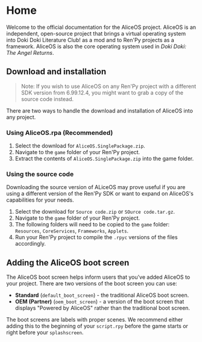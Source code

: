 <!--![AliceOS Logo](https://dokidokialice.marquiskurt.net/assets/img/aliceos_logo.png)-->

# Home
Welcome to the official documentation for the AliceOS project. AliceOS is an independent, open-source project that brings a virtual operating system into Doki Doki Literature Club! as a mod and to Ren'Py projects as a framework. AliceOS is also the core operating system used in _Doki Doki: The Angel Returns_.

## Download and installation
> Note: If you wish to use AliceOS on any Ren'Py project with a different SDK version from 6.99.12.4, you might want to grab a copy of the source code instead.

There are two ways to handle the download and installation of AliceOS into any project.

### Using AliceOS.rpa (Recommended)
1. Select the download for `AliceOS.SinglePackage.zip`.
2. Navigate to the `game` folder of your Ren'Py project.
3. Extract the contents of `AliceOS.SinglePackage.zip` into the game folder.

### Using the source code
Downloading the source version of ALiceOS may prove useful if you are using a different version of the Ren'Py SDK or want to expand on AliceOS's capabilities for your needs.

1. Select the download for `Source code.zip` or `SOurce code.tar.gz`.
2. Navigate to the `game` folder of your Ren'Py project.
3. The following folders will need to be copied to the `game` folder: `Resources`, `CoreServices`, `Frameworks`, `Applets`.
4. Run your Ren'Py project to compile the `.rpyc` versions of the files accordingly.

## Adding the AliceOS boot screen
The AliceOS boot screen helps inform users that you've added AliceOS to your project. There are two versions of the boot screen you can use:
* **Standard** (`default_boot_screen`) - the traditional AliceOS boot screen.
* **OEM (Partner)** (`oem_boot_screen`) - a version of the boot screen that displays "Powered by AliceOS" rather than the traditional boot screen.

The boot screens are labels with proper scenes. We recommend either adding this to the beginning of your `script.rpy` before the game starts or right before your `splashscreen`.